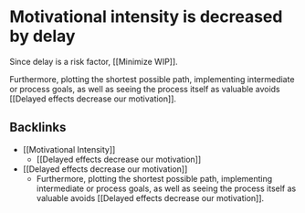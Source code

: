 # Motivational intensity is decreased by delay
Since delay is a risk factor, [[Minimize WIP]].

Furthermore, plotting the shortest possible path,  implementing intermediate or process goals, as well as seeing the process itself as valuable avoids [[Delayed effects decrease our motivation]].

## Backlinks
* [[Motivational Intensity]]
	* [[Delayed effects decrease our motivation]]
* [[Delayed effects decrease our motivation]]
	* Furthermore, plotting the shortest possible path,  implementing intermediate or process goals, as well as seeing the process itself as valuable avoids [[Delayed effects decrease our motivation]].

<!-- #Life -->

<!-- {BearID:F70616C3-3CF0-4996-844D-EBB0093B3A1E-15756-00001304187D7524} -->

